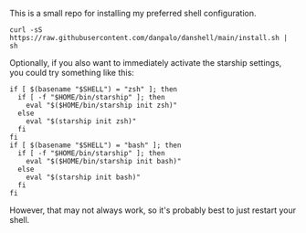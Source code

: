 This is a small repo for installing my preferred shell configuration.

```
curl -sS https://raw.githubusercontent.com/danpalo/danshell/main/install.sh | sh
```

Optionally, if you also want to immediately activate the starship settings, you could try something like this:

```
if [ $(basename "$SHELL") = "zsh" ]; then
  if [ -f "$HOME/bin/starship" ]; then
    eval "$($HOME/bin/starship init zsh)"
  else
    eval "$(starship init zsh)"
  fi
fi
if [ $(basename "$SHELL") = "bash" ]; then
  if [ -f "$HOME/bin/starship" ]; then
    eval "$($HOME/bin/starship init bash)"
  else
    eval "$(starship init bash)"
  fi
fi
```

However, that may not always work, so it's probably best to just restart your shell.